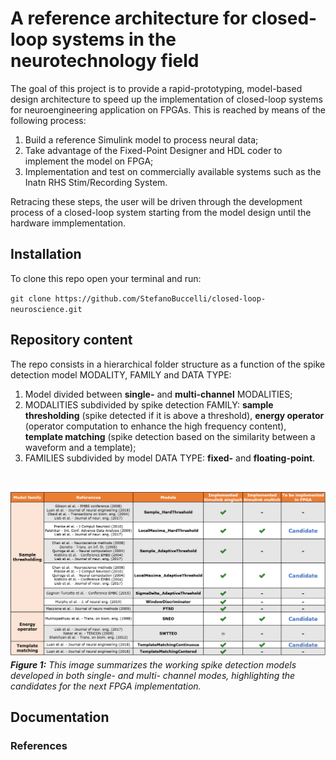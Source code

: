 # A reference architecture for closed-loop systems in the neurotechnology field

The goal of this project is to provide a rapid-prototyping, model-based design architecture to speed up the implementation of closed-loop systems for neuroengineering application on FPGAs. This is reached by means of the following process:

1.  Build a reference Simulink model to process neural data;
2.  Take advantage of the Fixed-Point Designer and HDL coder to implement the model on FPGA;
3.	Implementation and test on commercially available systems such as the Inatn RHS Stim/Recording System.

Retracing these steps, the user will be driven through the development process of a closed-loop system starting from the model design until the hardware immplementation.


## Installation

To clone this repo open your terminal and run:

`git clone https://github.com/StefanoBuccelli/closed-loop-neuroscience.git`


## Repository content

The repo consists in a hierarchical folder structure as a function of the spike detection model MODALITY, FAMILY and DATA TYPE:

1.  Model divided between **single-** and **multi-channel** MODALITIES;
2.  MODALITIES subdivided by spike detection FAMILY: **sample thresholding** (spike detected if it is above a threshold), **energy operator** (operator computation to enhance the high frequency content), **template matching** (spike detection based on the similarity between a waveform and a template);
3.  FAMILIES subdivided by model DATA TYPE: **fixed-** and **floating-point**.

<br />

![Fig. 1: Current model developed](Mattia/Images/model_summary.png)  
_**Figure 1:** This image summarizes the working spike detection models developed in both single- and multi- channel modes, highlighting the candidates for the next FPGA implementation._






## Documentation


### References
